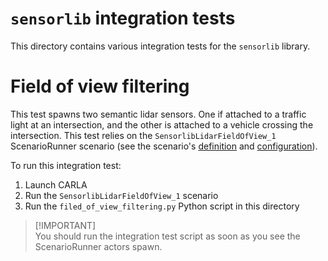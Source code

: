 # `sensorlib` integration tests

This directory contains various integration tests for the `sensorlib` library.

# Field of view filtering

This test spawns two semantic lidar sensors. One if attached to a traffic light
at an intersection, and the other is attached to a vehicle crossing the
intersection. This test relies on the `SensorlibLidarFieldOfView_1`
ScenarioRunner scenario (see the scenario's
[definition][scenario_definition_link] and
[configuration][scenario_configuration_link]).

To run this integration test:

1. Launch CARLA
2. Run the `SensorlibLidarFieldOfView_1` scenario
3. Run the `filed_of_view_filtering.py` Python script in this directory

> [!IMPORTANT]\
> You should run the integration test script as soon as you see the
> ScenarioRunner actors spawn.

[scenario_definition_link]: https://github.com/usdot-fhwa-stol/cdasim/blob/develop/scenario-runner/examples/sensorlib_lidar_field_of_view.py
[scenario_configuration_link]: https://github.com/usdot-fhwa-stol/cdasim/blob/develop/scenario-runner/examples/sensorlib_lidar_field_of_view.xml
